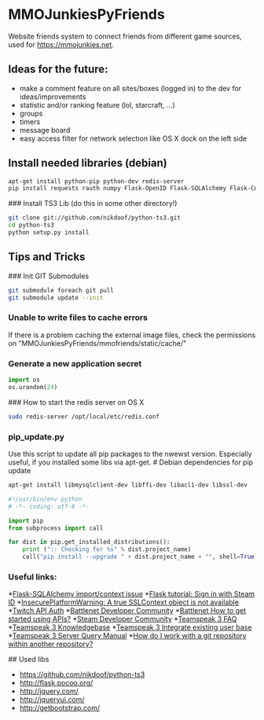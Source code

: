 MMOJunkiesPyFriends
===================

Website friends system to connect friends from different game sources, used for https://mmojunkies.net.

## Ideas for the future:
* make a comment feature on all sites/boxes (logged in) to the dev for ideas/improvements
* statistic and/or ranking feature (lol, starcraft, ...)
* groups
* timers
* message board
* easy access filter for network selection like OS X dock on the left side

## Install needed libraries (debian)
```bash
apt-get install python-pip python-dev redis-server
pip install requests rauth numpy Flask-OpenID Flask-SQLAlchemy Flask-Compress Flask-Celery3 PyYAML feedparser celery redis MySQL-python
```

### Install TS3 Lib (do this in some other directory!)
```bash
git clone git://github.com/nikdoof/python-ts3.git
cd python-ts3
python setup.py install
```

## Tips and Tricks
### Init GIT Submodules
```bash
git submodule foreach git pull
git submodule update --init
```

### Unable to write files to cache errors
If there is a problem caching the external image files, check the permissions on "MMOJunkiesPyFriends/mmofriends/static/cache/"

### Generate a new application secret
```python
import os
os.urandom(24) 
```

### How to start the redis server on OS X
```bash
sudo redis-server /opt/local/etc/redis.conf
```

### pip_update.py
Use this script to update all pip packages to the nwewst version. Especially useful, if you installed some libs via apt-get.
# Debian dependencies for pip update
```bash
apt-get install libmysqlclient-dev libffi-dev libacl1-dev libssl-dev
```

```python
#!/usr/bin/env python
# -*- coding: utf-8 -*-

import pip
from subprocess import call

for dist in pip.get_installed_distributions():
    print (":: Checking for %s" % dist.project_name)
    call("pip install --upgrade " + dist.project_name + "", shell=True)
```

### Useful links:
*[Flask-SQLAlchemy import/context issue](http://stackoverflow.com/questions/9692962/flask-sqlalchemy-import-context-issue/9695045#9695045)
*[Flask tutorial: Sign in with Steam ID](http://flask.pocoo.org/snippets/42/)
*[InsecurePlatformWarning: A true SSLContext object is not available](http://stackoverflow.com/questions/29134512/insecureplatformwarning-a-true-sslcontext-object-is-not-available-this-prevent)
*[Twitch API Auth](https://github.com/justintv/Twitch-API/blob/master/authentication.md)
*[Battlenet Developer Community](https://dev.battle.net)
*[Battlenet How to get started using APIs?](http://us.battle.net/en/forum/topic/13977917832#4)
*[Steam Developer Community](http://steamcommunity.com/dev)
*[Teamspeak 3 FAQ](http://voicecommandcenter.com/knowledgebase/24/Teamspeak-3-FAQ.html)
*[Teamspeak 3 Knowledgebase](https://support.teamspeakusa.com/index.php?/Knowledgebase/List/Index/10/english#ts3_integrate_userdb)
*[Teamspeak 3 Integrate existing user base](http://community.mybb.com/thread-117220.html)
*[Teamspeak 3 Server Query Manual](http://media.teamspeak.com/ts3_literature/TeamSpeak%203%20Server%20Query%20Manual.pdf)
*[How do I work with a git repository within another repository?](http://stackoverflow.com/questions/1811730/how-do-i-work-with-a-git-repository-within-another-repository)

## Used libs
* https://github.com/nikdoof/python-ts3
* http://flask.pocoo.org/
* http://jquery.com/
* http://jqueryui.com/
* http://getbootstrap.com/